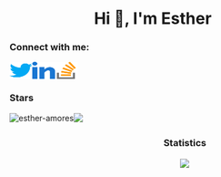 <h1 align="center">Hi 👋, I'm Esther</h1>

</div><h3 align="left">Connect with me:</h3>
<p align="left">
<a href="https://twitter.com/e9sther" target="blank"><img align="center" src="https://raw.githubusercontent.com/teamedwardforever/Readme-Generator/71f25dd8b98329b168142a6b782a107b75eab178/svg/Social/twitter.svg" alt="e9sther" height="30" width="40" /></a><a href="https://linkedin.com/in/esther-amores" target="blank"><img align="center" src="https://raw.githubusercontent.com/teamedwardforever/Readme-Generator/71f25dd8b98329b168142a6b782a107b75eab178/svg/Social/linked-in-alt.svg" alt="esther-amores" height="30" width="40" /></a><a href="https://stackoverflow.com/users/20649000/esther" target="blank"><img align="center" src="https://raw.githubusercontent.com/teamedwardforever/Readme-Generator/71f25dd8b98329b168142a6b782a107b75eab178/svg/Social/stack-overflow.svg" alt="20649000/esther" height="30" width="40" /></a></p>

<h3 align="left">Stars</h3>
<img align="left" height="180em" src="https://github-readme-stats.vercel.app/api/top-langs/?username=esther-amores&layout=compact&theme=radical" alt=esther-amores />

<img src="https://user-images.githubusercontent.com/73097560/115834477-dbab4500-a447-11eb-908a-139a6edaec5c.gif"><h3 align="center">Statistics</h3>
<div align="center">
<a href="https://github.com/esther-amores">
<img align="center" src="http://github-profile-summary-cards.vercel.app/api/cards/profile-details?username=esther-amores&theme=radical" height="180em" />
</div>
